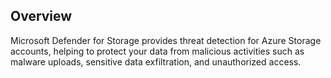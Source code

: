 ## Overview

Microsoft Defender for Storage provides threat detection for Azure Storage accounts, helping to protect your data from malicious activities such as malware uploads, sensitive data exfiltration, and unauthorized access.

